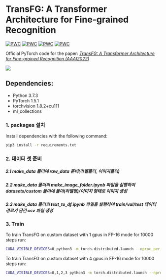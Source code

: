 # TransFG: A Transformer Architecture for Fine-grained Recognition

[![PWC](https://img.shields.io/endpoint.svg?url=https://paperswithcode.com/badge/transfg-a-transformer-architecture-for-fine/fine-grained-image-classification-on-cub-200)](https://paperswithcode.com/sota/fine-grained-image-classification-on-cub-200?p=transfg-a-transformer-architecture-for-fine) [![PWC](https://img.shields.io/endpoint.svg?url=https://paperswithcode.com/badge/transfg-a-transformer-architecture-for-fine/fine-grained-image-classification-on-nabirds)](https://paperswithcode.com/sota/fine-grained-image-classification-on-nabirds?p=transfg-a-transformer-architecture-for-fine) [![PWC](https://img.shields.io/endpoint.svg?url=https://paperswithcode.com/badge/transfg-a-transformer-architecture-for-fine/fine-grained-image-classification-on-stanford-1)](https://paperswithcode.com/sota/fine-grained-image-classification-on-stanford-1?p=transfg-a-transformer-architecture-for-fine) [![PWC](https://img.shields.io/endpoint.svg?url=https://paperswithcode.com/badge/transfg-a-transformer-architecture-for-fine/image-classification-on-inaturalist)](https://paperswithcode.com/sota/image-classification-on-inaturalist?p=transfg-a-transformer-architecture-for-fine)

Official PyTorch code for the paper:  [*TransFG: A Transformer Architecture for Fine-grained Recognition (AAAI2022)*](https://arxiv.org/abs/2103.07976)  

![](./TransFG.png)

## Dependencies:
+ Python 3.7.3
+ PyTorch 1.5.1
+ torchvision 1.8.2+cu111
+ ml_collections

### 1. packages 설치

Install dependencies with the following command:

```bash
pip3 install -r requirements.txt
```

### 2. 데이터 셋 준비
##### 2.1 make_data 폴더에 raw_data 준비(라벨폴더, 이미지폴더)
##### 2.2 make_data 폴더의 make_image_folder.ipynb 파일을 실행하여 datasets/custom 폴더에 폴더(라벨명)/이미지 형태로 이미지 생성
##### 2.3 make_data 폴더의 text_to_df.ipynb 파일을 실행하여 train/val/test 데이터 경로가 담긴 csv 파일 생성  

### 3. Train

To train TransFG on custom dataset with 1 gpus in FP-16 mode for 10000 steps run:
```bash
CUDA_VISIBLE_DEVICES=0 python3 -m torch.distributed.launch --nproc_per_node=1 train.py --dataset custum --split overlap --num_steps 10000 --fp16 --name sample_run
```
To train TransFG on custom dataset with 4 gpus in FP-16 mode for 10000 steps run:
```bash
CUDA_VISIBLE_DEVICES=0,1,2,3 python3 -m torch.distributed.launch --nproc_per_node=4 train.py --dataset custum --split overlap --num_steps 10000 --fp16 --name sample_run
```
